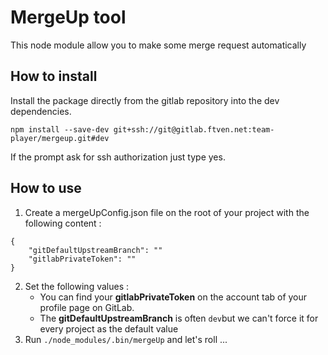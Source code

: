 MergeUp tool
=========
This node module allow you to make some merge request automatically

How to install
----------------------------------------
Install the package directly from the gitlab repository into the dev dependencies.
```
npm install --save-dev git+ssh://git@gitlab.ftven.net:team-player/mergeup.git#dev
```

If the prompt ask for ssh authorization just type yes.

How to use
----------------------------------------
1. Create a mergeUpConfig.json file on the root of your project with the following content :
```
{
    "gitDefaultUpstreamBranch": ""
    "gitlabPrivateToken": ""
}
```

2. Set the following values :
    * You can find your **gitlabPrivateToken** on the account tab of your profile page on GitLab.
    * The **gitDefaultUpstreamBranch** is often ``dev``but we can't force it for every project as the default value
3. Run ``./node_modules/.bin/mergeUp`` and let's roll ...
